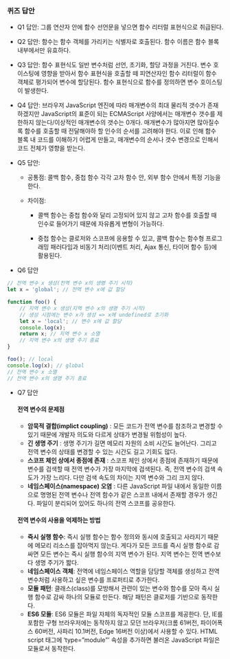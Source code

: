 ### 퀴즈 답안

- Q1 답안: 그룹 연산자 안에 함수 선언문을 넣으면 함수 리터럴 표현식으로 취급된다.

- Q2 답안: 함수는 함수 객체를 가리키는 식별자로 호출된다. 함수 이름은 함수 블록 내부에서만 유효하다.

- Q3 답안: 함수 표현식도 일반 변수처럼 선언, 초기화, 할당 과정을 거친다. 변수 호이스팅에 영향을 받아서 함수 표현식을 호출할 떼 피연산자인 함수 리터럴이 함수 객체로 평가되어 변수에 할당된다. 함수 표현식으로 함수를 정의하면 변수 호이스팅이 발생한다.

- Q4 답안: 브라우저 JavaScript 엔진에 따라 매개변수의 최대 물리적 갯수가 존재하겠지만 JavaScript의 표준이 되는 ECMAScript 사양에서는 매개변수 갯수를 제한하지 않는다/이상적인 매개변수의 갯수는 0개다. 매개변수가 많아지면 많아질수록 함수를 호출할 때 전달해야하 할 인수의 순서를 고려해야 한다. 이로 인해 함수 블록 내 코드를 이해하기 어렵게 만들고, 매개변수의 순서나 갯수 변경으로 인해서 코드 전체가 영향을 받는다.

- Q5 답안:
    - 공통점: 콜백 함수, 중첩 함수 각각 고차 함수 안, 외부 함수 안에서 특정 기능을 한다.

    - 차이점: 
        - 콜백 함수는 중첩 함수와 달리 고정되어 있지 않고 고차 함수를 호출할 때 인수로 들어가기 때문에 자유롭게 변형이 가능하다.

        - 중첩 함수는 클로저와 스코프에 응용할 수 있고, 콜백 함수는 함수형 프로그래밍 패러다임과 비동기 처리(이벤트 처리, Ajax 통신, 타이머 함수 등)에 활용된다.

- Q6 답안
```javascript
// 전역 변수 x 생성(전역 변수 x의 생명 주기 시작)
let x = 'global'; // 전역 변수 x에 값 할당

function foo() {
	// 지역 변수 x 생성(지역 변수 x의 생명 주기 시작)
	// 생성 시점에는 변수 x가 생성 => x에 undefined로 초기화
	let x = 'local'; // 변수 x에 값 할당
	console.log(x);
	return x; // 지역 변수 x 소멸
	// 지역 변수 x의 생명 주기 종료		
}

foo(); // local
console.log(x); // global
// 전역 변수 x 소멸
// 전역 변수 x의 생명 주기 종료
```

- Q7 답안
    #### 전역 변수의 문제점
    - **암묵적 결합(implict coupling)** : 모든 코드가 전역 변수를 참조하고 변경할 수 있기 때문에 개발자 의도와 다르게 상태가 변경될 위험성이 높다.
    - **긴 생명 주기** : 생명 주기가 길면 메모리 자원의 소비 시간도 늘어난다. 그리고 전역 변수의 상태를 변경할 수 있는 시간도 길고 기회도 많다.
    - **스코프 체인 상에서 종점에 존재** : 스코프 체인 상에서 종점에 존재하기 때문에 변수를 검색할 때 전역 변수가 가장 마지막에 검색된다. 즉, 전역 변수의 검색 속도가 가장 느리다. 다만 검색 속도의 차이는 지역 변수와 그리 크지 않다.
    - **네임스페이스(namespace) 오염** : 다른 JavaScript 파일 내에서 동일한 이름으로 명명된 전역 변수나 전역 함수가 같은 스코프 내에서 존재할 경우가 생긴다. 파일이 분리되어 있어도 하나의 전역 스코프를 공유한다.

    #### 전역 변수의 사용을 억제하는 방법
    - **즉시 실행 함수**: 즉시 실행 함수는 함수 정의와 동시에 호출되고 사라지기 때문에 메모리 리소스를 잡아먹지 않는다. 게다가 모든 코드를 즉시 실행 함수로 감싸면 모든 변수는 즉시 실행 함수의 지역 변수가 된다. 지역 변수는 전역 변수보다 생명 주기가 짧다.
    - **네임스페이스 객체**: 전역에 네임스페이스 역할을 담당할 객체를 생성하고 전역 변수처럼 사용하고 싶은 변수를 프로퍼티로 추가한다.
    - **모듈 패턴**: 클래스(class)를 모방해서 관련이 있는 변수와 함수를 모아 즉시 실행 함수로 감싸 하나의 모듈로 만든다. 해당 패턴은 클로저를 기반으로 동작한다.
    - **ES6 모듈**: ES6 모듈은 파일 자체의 독자적인 모듈 스코프를 제공한다. 단, IE를 포함한 구형 브라우저에는 동작하지 않고 모던 브라우저(크롬 61버전, 파이어폭스 60버전, 사파리 10.1버전, Edge 16버전 이상)에서 사용할 수 있다. HTML script 태그에 ‘type=”module”’ 속성을 추가하면 불러온 JavaScript 파일은 모듈로서 동작한다.